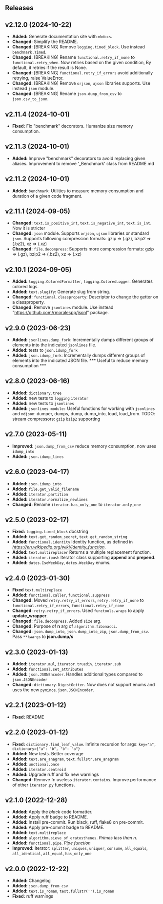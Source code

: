 ## Releases ##

## v2.12.0 (2024-10-22) ##

- **Added:** Generate documentation site with `mkdocs`.
- **Changed:** Simplify the README.
- **Changed:** [BREAKING] Remove `logging.timed_block`. Use instead `benchmark.Timed`.
- **Changed:** [BREAKING] Rename `functional.retry_if_none` to `functional.retry_when`. Now retries based on the given
  condition, By default, it retries if the result is None.
- **Changed:** [BREAKING] `functional.retry_if_errors` avoid additionally retrying, raise ValueError.
- **Changed:** [BREAKING] Remove `orjson`, `ujson` libraries supports. Use instead `json` module.
- **Changed:** [BREAKING] Rename `json.dump_from_csv` to `json.csv_to_json`.

## v2.11.4 (2024-10-01) ##

- **Fixed:** Fix "benchmark" decorators. Humanize size memory consumption.

## v2.11.3 (2024-10-01) ##

- **Added:** Improve "benchmark" decorators to avoid replacing given aliases. Improvement to
  remove '_Benchmark' class from README.md

## v2.11.2 (2024-10-01) ##

- **Added:** `benchmark`: Utilities to measure memory consumption and duration of a given code fragment.

## v2.11.1 (2024-09-05) ##

- **Changed:** `text.is_positive_int`, `text.is_negative_int`, `text.is_int`. Now it is stricter
- **Changed:** `json` module. Supports `orjson`, `ujson` libraries or standard `json`. Supports following compression
  formats: gzip => (.gz), bzip2 => (.bz2), xz => (.xz)
- **Changed:** `file.decompress`: Supports more compression formats: gzip => (.gz), bzip2 => (.bz2), xz => (.xz)

## v2.10.1 (2024-09-05) ##

- **Added:** `logging.ColoredFormatter`, `logging.ColoredLogger`: Generates colored logs.
- **Added:** `text.slugify`: Generate slug from string.
- **Changed:** `functional.classproperty`: Descriptor to change the getter on a classproperty.
- **Changed:** Remove `jsonlines` module. Use instead "https://github.com/rmoralespp/jsonl" package.

## v2.9.0 (2023-06-23) ##

- **Added:** `jsonlines.dump_fork`: Incrementally dumps different groups of elements
  into the indicated `jsonlines` file.
- **Added:** tests to `json.idump_fork`
- **Added:** `json.idump_fork`: Incrementally dumps different groups of elements into
  the indicated JSON file. *** Useful to reduce memory consumption ***

## v2.8.0 (2023-06-16) ##

- **Added:** `dictionary.tree`
- **Added:** new tests to `logging` `iterator`
- **Added:** new tests to `jsonlines`
- **Added:** `jsonlines module:` Useful functions for working with `jsonlines` and `ndjson`:
  dumper, dumps, dump, dump_into, load, load_from.
  TODO: stream compressors: `gzip` `bzip2` supporting

## v2.7.0 (2023-05-11) ##

- **Improved:** `json.dump_from_csv` reduce memory consumption, now uses `idump_into`
- **Added:** `json.idump_lines`

## v2.6.0 (2023-04-17) ##

- **Added:** `json.idump_into`
- **Added:** `file.get_valid_filename`
- **Added:** `iterator.partition`
- **Added:** `iterator.normalize_newlines`
- **Changed:** Rename `iterator.has_only_one` to `iterator.only_one`

## v2.5.0 (2023-02-17) ##

- **Fixed:** `logging.timed_block` docstring
- **Added:** `text.get_random_secret`, `text.get_random_string`
- **Added:** `functional.identity` Identity function, as defined in *https://en.wikipedia.org/wiki/Identity_function*.
- **Added:** `text.multireplacer` Returns a multiple replacement function.
- **Added:** `iterator.ipush` Iterator class supporting **append** and **prepend**.
- **Added:** `dates.IsoWeekDay`, `dates.WeekDay` enums.

## v2.4.0 (2023-01-30) ##

- **Fixed** `text.multireplace`
- **Added:** `functional.caller`, `functional.suppress`
- **Changed:** Moved `retry.retry_if_errors`, `retry.retry_if_none` to
  `functional.retry_if_errors`, `functional.retry_if_none`
- **Changed:** `retry.retry_if_errors`. Used `functools.wraps` to apply **update_wrapper**.
- **Changed:** `file.decompress`. Added `size` arg.
- **Changed:** Purpose of **n** arg of `algorithm.fibonacci`.
- **Changed:** `json.dump_into`, `json.dump_into_zip`, `json.dump_from_csv`. Pass `**kwargs` to **json.dump/s**

## v2.3.0 (2023-01-13) ##

- **Added:** `iterator.mul`, `iterator.truediv`, `iterator.sub`
- **Added:** `functional.set_attributes`
- **Added:** `json.JSONEncoder`. Handles additional types compared to `json.JSONEncoder`
- **Changed:** `dictionary.DigestGetter`. Now does not support enums and uses the new `pymince.json.JSONEncoder`.

## v2.2.1 (2023-01-12) ##

- **Fixed:** README

## v2.2.0 (2023-01-12) ##

- **Fixed:** `dictionary.find_leaf_value`. Infinite recursion for args: `key="a", dictionary={"a": "b", "b": "a"}`
- **Added:** New tests. Better coverage
- **Added:** `text.are_anagram`, `text.fullstr.are_anagram`
- **Added:** `unctional.once`
- **Added:** `iterator.centroid`
- **Added:** Upgrade ruff and fix new warnings
- **Changed:** Remove fn useless `iterator.contains`. Improve performance of other `iterator.py` functions.

## v2.1.0 (2022-12-28) ##

- **Added:** Apply the *black* code formatter.
- **Added:** Apply ruff badge to README.
- **Added:** Install pre-commit. Run black, ruff, flake8 on pre-commit.
- **Added:** Apply pre-commit badge to README.
- **Added:** `text.multireplace`
- **Added:** `algorithm.sieve_of_eratosthenes`. *Primes less than n.*
- **Added:** `functional.pipe`. *Pipe function*
- **Improved:** iterator: `splitter`, `uniques`, `uniquer`, `consume`, `all_equals`, `all_identical`, `all_equal`,
  `has_only_one`

## v2.0.0 (2022-12-22) ##

- **Added:** Changelog
- **Added:** `json.dump_from_csv`
- **Added:** `text.is_roman`, `text.fullstr('').is_roman`
- **Fixed:** ruff warnings
